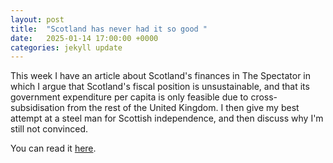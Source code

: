 ```yaml
---
layout: post
title:  "Scotland has never had it so good "
date:   2025-01-14 17:00:00 +0000
categories: jekyll update
---
```


This week I have an article about Scotland's finances in The Spectator in which I argue that Scotland's fiscal position is unsustainable, and that its government expenditure per capita is only feasible due to cross-subsidisation from the rest of the United Kingdom. I then give my best attempt at a steel man for Scottish independence, and then discuss why I'm still not convinced.

You can read it [here](https://www.spectator.co.uk/article/scotland-has-never-had-it-so-good/).
